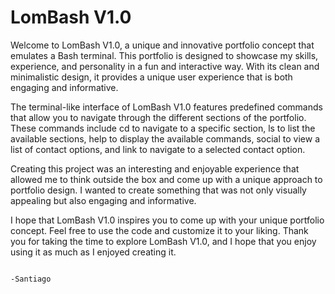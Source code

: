 # LomBash V1.0

Welcome to LomBash V1.0, a unique and innovative portfolio concept that emulates a Bash terminal. This portfolio is designed to showcase my skills, experience, and personality in a fun and interactive way. With its clean and minimalistic design, it provides a unique user experience that is both engaging and informative.

The terminal-like interface of LomBash V1.0 features predefined commands that allow you to navigate through the different sections of the portfolio. These commands include cd to navigate to a specific section, ls to list the available sections, help to display the available commands, social to view a list of contact options, and link to navigate to a selected contact option.

Creating this project was an interesting and enjoyable experience that allowed me to think outside the box and come up with a unique approach to portfolio design. I wanted to create something that was not only visually appealing but also engaging and informative.

I hope that LomBash V1.0 inspires you to come up with your unique portfolio concept. Feel free to use the code and customize it to your liking. Thank you for taking the time to explore LomBash V1.0, and I hope that you enjoy using it as much as I enjoyed creating it.

                                                                                                                                                            -Santiago

